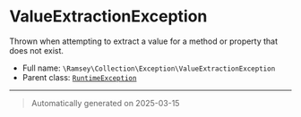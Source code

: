 
# ValueExtractionException

Thrown when attempting to extract a value for a method or property that does not exist.



* Full name: `\Ramsey\Collection\Exception\ValueExtractionException`
* Parent class: [`RuntimeException`](../../../RuntimeException.md)






***
> Automatically generated on 2025-03-15
